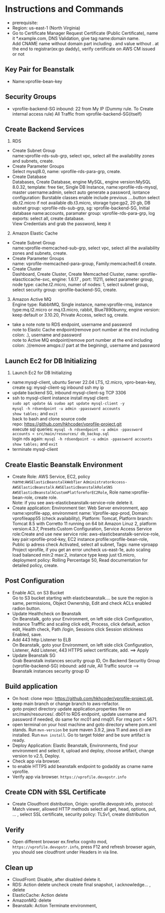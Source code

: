# Instructions and Commands
- prerequisite:
- Region: us-east-1 (North Virginia) 
- Go to Certificate Manager 
Request Certificate (Public Certificate), name it *.example.com, DNS Validation, give tag name:domain name.  
Add CNAME name without domain part including . and value without . at the end to registrar(ex:go daddy), verify certificate on AWS CM issued or not  
## Key Pair for Beanstalk
- Name:vprofile-bean-key 
## Security Groups
- vprofile-backend-SG 
inbound:
22 from My IP (Dummy rule. To Create internal access rule)
All Traffic from vprofile-backend-SG(itself)

## Create Backend Services
1. RDS  
- Create Subnet Group  
name:vprofile-rds-sub-grp, select vpc, select all the availability zones and subnets, create.  
- Create Parameter Groups  
Select mysql8.0, name: vprofile-rds-para-grp, create.  
- Create Database  
Databases, Create Database, engine MySQL, engine version:MySQL 8.0.32, template: free tier, Single DB Instance, name:vprofile-rds-mysql, master username:admin, select auto generate a password, isntance configuration: Burstable classes enable include previous ....button select db.t2.micro if not available db.t3.micro, storage type:gp2, 20 gb, DB subnet group: vprofile-rds-sub-grp, sg: vprofile-backend-SG, Initial database name:accounts, paramater group: vprofile-rds-para-grp, log exports: select all, create database.  
View Credentials and grab the password, keep it   

2. Amazon Elastic Cache  
- Create Subnet Group  
name:vprofile-memcached-sub-grp, select vpc, select all the availability zones and subnets, 
create.  
- Create Parameter Groups  
name: vprofile-memcached-para-group, Family:memcached1.6 create.  
- Create Cluster  
Dashboard, Create Cluster, Create Memcached Cluster, name: vprofile-elascticcache-svc, engine: 1.6.17   , port: 11211, select parameter group, node type: cache.t2.micro, numer of nodes: 1, select subnet group, select security group: vprofile-backend-SG, create.    

3. Amazon Active MQ  
Engine type: RabbitMQ, Single instance, name:vprofile-rmq, instance type:mq.t2.micro or mq.t3.micro, rabbit, Blue7890bunny, engine version: keep default or 3.10.20, Private Access, select sg, create.  
- take a note
note to RDS endpoint, username and password  
note to Elastic Cache endpoint(remove port number at the end including colon: .), username and password  
note to Active MQ endpoint(remove port number at the end including colon: .)(remove amqps:// part at the begining), username and password  

## Launch Ec2 for DB Initializing
1. Launch Ec2 for DB Initializing  
- name:mysql-client, ubuntu Server 22.04 LTS, t2.micro, vpro-bean-key, create sg: 
mysql-client-sg inbound ssh my ip 
- update backend SG, inbound mysql-client-sg TCP 3306 
- ssh to mysql-client instance install mysql client:  
`sudo apt update && sudao apt update mysql-client -y`  
`mysql -h rdsendpoint -u admin -ppassword accounts`  
`show tables;` and `exit`  
back to bash and clone source code  
repo: https://github.com/hkhcoder/vprofile-project.git  
execute sql queries: `mysql -h rdsendpoint -u admin -ppassword accounts < src/main/resources/
db_backup.sql`  
login rds again: `mysql -h rdsendpoint -u admin -ppassword accounts`  
`show tables;` and `exit`  
- terminate mysql-client 


## Create Elastic Beanstalk Environment  
- Create Role: AWS Service, EC2, policy name:`AWSElasticBeanstalkWebTier` `AdministratorAccess-AWSElasticBeanstalk` `AWSElasticBeanstalkRoleSNS` `AWSElasticBeanstalkCustomPlatformforEC2Role`, Role name:vprofile-bean-role, create role.  
Note: if you see aws-elasticbeanstalk-service-role delete it.
- Create application: Environment tier: Web Server environment, app name:vprofile-app, environment name: Vprofile-app-prod, Domain: vprofileapp55 (check availability), Platform: Tomcat, Platform branch: Tomcat 8.5 with Corretto 11 running on 64 bit Amazon Linuz 2, platform version:4.3.7, Presets:Custom Configuration, Service Access Service role:Create and use new service role: aws-elasticbeanstalk-service-role, key pair:vprofile-prod-key, EC2 instance profile:vprofile-bean-role, Public ip adress check Activated, select all subnet, Tags: name vproapp Project vprofile, if you get an error uncheck us-east-1e, auto scaling load balanced min:2 max:2, instance type keep just t3.micro, deployment policy: Rolling Percentage 50, Read documentation for detailed policy, create.  
  
## Post Configuration  
- Enable ACL on S3 Bucket  
Go to S3 bucket starting with elasticbeanstalk.... be sure the region is same, permissions, Object Ownership, Edit and check ACLs enabled radion button.     
- Update Healthcheck on Beanstalk  
On Beanstalk, goto your Environment, on left side click Configuration, Instance Trafffic and scaling click edit, Process, click default, action edit, Health check, Path /login, Sessions click Session stickiness Enabled, save.  
- Add 443 http Listener to ELB  
On Beanstalk, goto your Environment, on left side click Configuration, Listener, Add Listener, 443 HTTPS select certificate, add. ==> Apply  
- Update Beanstalk SG  
Grab Beanstalk instances security group ID, On Backend Securitiy Group (vprofile-backend-SG) inbound: add rule, All Traffic source --> Beanstalk instances security group ID  
  
## Build application
- On host: clone repo: https://github.com/hkhcoder/vprofile-project.git, keep main branch or change branch to aws-refactor.  
- goto project directory update application.properties file on src/main/resources/. db01 to 
RDS endpoint, update username and password if needed, do same for mc01 and rmq01. For rmq port = 5671.  
- open terminal on your host machine and goto directory where pom.xml stands. Run `mvn-version` be sure maven 3.9.2, java 11 and aws cli are installed. Run `mvn install`. Go to target folder and be sure artifact is ready.  
- Deploy Application: Elastic Beanstalk, Environments, find your environment and select it, upload and deploy, choose artifact, change version to v2.5, Deploy.
- Check app via browser.
- to enable HTTPS add beanstalk endpoint to godaddy as cname name vprofile.  
- Verify app via browser. `https://vprofile.devopstr.info`  
  
## Create CDN with SSL Certificate  
- Create Cloudfront distribution, Origin: vprofile.devopstr.info, protocol: Match viewer, allowed HTTP methods select all get, head, options, put, ... , select SSL certificate, security policy: TLSv1, create distribution  

## Verify  
- Open different browser ex.firefox cognito mod, `https://vprofile.devopstr.info`, press F12 and refresh browser again, you should see cloudfront under Headers in via line. 

## Clean up
- CloudFront: Disable, after disabled delete it.  
- RDS: Action delete uncheck create final snapshot, i acknowledge... , delete  
- ElasticCache: Action delete  
- AmazonMQ: delete  
- Beanstalk: Action Terminate environment, 